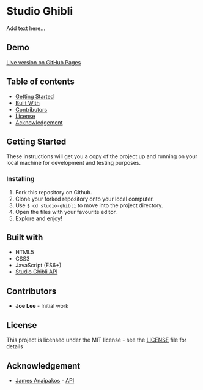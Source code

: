 # Studio Ghibli

Add text here...

## Demo

[Live version on GitHub Pages](https://joedravarol.github.io/studio-ghibli/)

## Table of contents

- [Getting Started](https://github.com/joedravarol/studio-ghibli#getting-started)
- [Built With](https://github.com/joedravarol/studio-ghibli#built-with)
- [Contributors](https://github.com/joedravarol/studio-ghibli#contributors)
- [License](https://github.com/joedravarol/studio-ghibli#license)
- [Acknowledgement](https://github.com/joedravarol/studio-ghibli#acknowledgement)

## Getting Started

These instructions will get you a copy of the project up and running on your local machine for development and testing purposes.

### Installing

1. Fork this repository on Github.
1. Clone your forked repository onto your local computer.
1. Use `$ cd studio-ghibli` to move into the project directory.
1. Open the files with your favourite editor.
1. Explore and enjoy!

## Built with

- HTML5
- CSS3
- JavaScript (ES6+)
- [Studio Ghibli API](https://ghibliapi.herokuapp.com/)

## Contributors

- **Joe Lee** - Initial work

## License

This project is licensed under the MIT license - see the [LICENSE](LICENSE) file for details

## Acknowledgement

- [James Anaipakos](https://github.com/janaipakos) - [API](https://ghibliapi.herokuapp.com/)
